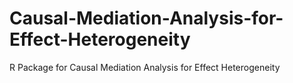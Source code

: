 # Causal-Mediation-Analysis-for-Effect-Heterogeneity
R Package for Causal Mediation Analysis for Effect Heterogeneity
